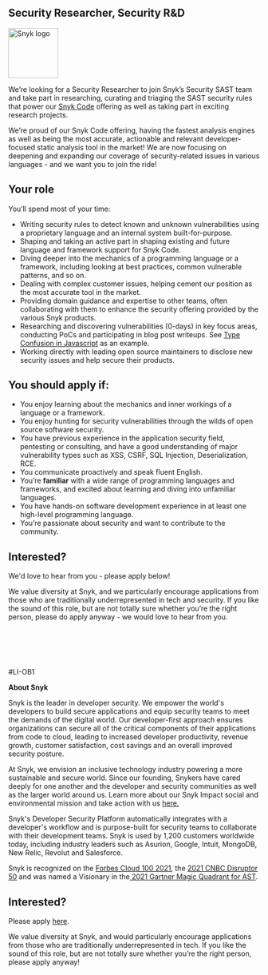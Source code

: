 Security Researcher, Security R&D
---

<img src="https://res.cloudinary.com/snyk/image/upload/v1537345894/press-kit/brand/logo-black.png" width="100" alt="Snyk logo" />

<p><span style="font-weight: 400;">We’re looking for a Security Researcher to join Snyk’s Security SAST team and take part in researching, curating and triaging the SAST security rules that power our </span><a href="https://snyk.io/blog/developer-first-sast-with-snyk-code/"><span style="font-weight: 400;">Snyk Code</span></a><span style="font-weight: 400;"> offering as well as taking part in exciting research projects.&nbsp;</span></p>
<p><span style="font-weight: 400;">We’re proud of our Snyk Code offering, having the fastest analysis engines as well as being the most accurate, actionable and relevant developer-focused static analysis tool in the market! We are now focusing on deepening and expanding our coverage of security-related issues in various languages - and we want you to join the ride!&nbsp;</span></p>
<h2><strong>Your role</strong></h2>
<p><span style="font-weight: 400;">You’ll spend most of your time:</span></p>
<ul>
<li style="font-weight: 400;"><span style="font-weight: 400;">Writing security rules to detect known and unknown vulnerabilities using a proprietary language and an internal system built-for-purpose.&nbsp;</span></li>
<li style="font-weight: 400;"><span style="font-weight: 400;">Shaping and taking an active part in shaping existing and future language and framework support for Snyk Code.</span></li>
<li style="font-weight: 400;"><span style="font-weight: 400;">Diving deeper into the mechanics of a programming language or a framework, including looking at best practices, common vulnerable patterns, and so on.</span></li>
<li style="font-weight: 400;"><span style="font-weight: 400;">Dealing with complex customer issues, helping cement our position as the most accurate tool in the market.</span></li>
<li style="font-weight: 400;"><span style="font-weight: 400;">Providing domain guidance and expertise to other teams, often collaborating with them to enhance the security offering provided by the various Snyk products.</span></li>
<li style="font-weight: 400;"><span style="font-weight: 400;">Researching and discovering vulnerabilities (0-days) in key focus areas, conducting PoCs and participating in blog post writeups. See </span><a href="https://snyk.io/blog/remediate-javascript-type-confusion-bypassed-input-validation/"><span style="font-weight: 400;">Type Confusion in Javascript</span></a><span style="font-weight: 400;"> as an example.</span></li>
<li style="font-weight: 400;"><span style="font-weight: 400;">Working directly with leading open source maintainers to disclose new security issues and help secure their products.</span></li>
</ul>
<h2><strong>You should apply if:</strong></h2>
<ul>
<li style="font-weight: 400;"><span style="font-weight: 400;">You enjoy learning about the mechanics and inner workings of a language or a framework.</span></li>
<li style="font-weight: 400;"><span style="font-weight: 400;">You enjoy hunting for security vulnerabilities through the wilds of open source software security.</span></li>
<li style="font-weight: 400;"><span style="font-weight: 400;">You have previous experience in the application security field, pentesting or consulting, and have a good understanding of major vulnerability types such as XSS, CSRF, SQL Injection, Deserialization, RCE.</span></li>
<li style="font-weight: 400;"><span style="font-weight: 400;">You communicate proactively and speak fluent English.</span></li>
<li style="font-weight: 400;"><span style="font-weight: 400;">You’re </span><strong>familiar</strong><span style="font-weight: 400;"> with a wide range of programming languages and frameworks, and excited about learning and diving into unfamiliar languages.</span></li>
<li style="font-weight: 400;"><span style="font-weight: 400;">You have hands-on software development experience in at least one high-level programming language.</span></li>
<li style="font-weight: 400;"><span style="font-weight: 400;">You’re passionate about security and want to contribute to the community.</span></li>
</ul>
<h2><strong>Interested?</strong></h2>
<p><span style="font-weight: 400;">We'd love to hear from you - please apply below!</span></p>
<p><span style="font-weight: 400;">We value diversity at Snyk, and we particularly encourage applications from those who are traditionally underrepresented in tech and security. If you like the sound of this role, but are not totally sure whether you’re the right person, please do apply anyway - we would love to hear from you.</span></p>
<p><br><br></p>
<p><span style="font-weight: 400;">&nbsp;</span></p>
<p><span style="font-weight: 400;">#LI-OB1</span></p><div class="content-conclusion"><p><strong>About Snyk</strong></p>
<p><span style="font-weight: 400;">Snyk is the leader in developer security. We empower the world's developers to build secure applications and equip security teams to meet the demands of the digital world. Our developer-first approach ensures organizations can secure all of the critical components of their applications from code to cloud, leading to increased developer productivity, revenue growth, customer satisfaction, cost savings and an overall improved security posture.&nbsp;</span></p>
<p><span style="font-weight: 400;">At Snyk, we envision an inclusive technology industry powering a more sustainable and secure world.</span> <span style="font-weight: 400;">Since our founding, Snykers have cared deeply for one another and the developer and security communities as well as the larger world around us. Learn more about our Snyk Impact social and environmental mission and take action with us </span><a href="https://snyk.io/about/snyk-impact/"><span style="font-weight: 400;">here.</span></a></p>
<p><span style="font-weight: 400;">Snyk's Developer Security Platform automatically integrates with a developer's workflow and is purpose-built for security teams to collaborate with their development teams. Snyk is used by 1,200 customers worldwide today, including industry leaders such as Asurion, Google, Intuit, MongoDB, New Relic, Revolut and Salesforce.</span></p>
<p><span style="font-weight: 400;">Snyk is recognized on the </span><a href="https://www.forbes.com/cloud100/#6f24b5ba5f94"><span style="font-weight: 400;">Forbes Cloud 100 2021</span></a><span style="font-weight: 400;">, the </span><a href="https://www.cnbc.com/2021/05/25/these-are-the-2021-cnbc-disruptor-50-companies.html"><span style="font-weight: 400;">2021 CNBC Disruptor 50</span></a><span style="font-weight: 400;"> and was named a Visionary in the</span><a href="https://snyk.io/blog/snyk-visionary-2021-gartner-magic-quadrant-for-ast/"><span style="font-weight: 400;"> 2021 Gartner Magic Quadrant for AST</span></a><span style="font-weight: 400;">.</span></p></div>

Interested?
---

Please apply [here](https://boards.greenhouse.io/snyk/jobs/5827769002#app).

We value diversity at Snyk, and would particularly encourage applications from those who are traditionally underrepresented in tech.
If you like the sound of this role, but are not totally sure whether you’re the right person, please apply anyway!

